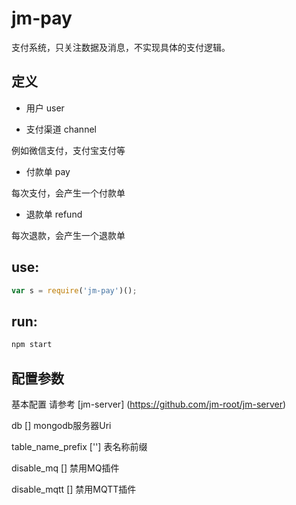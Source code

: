 # jm-pay

支付系统，只关注数据及消息，不实现具体的支付逻辑。

## 定义

- 用户 user

- 支付渠道 channel

例如微信支付，支付宝支付等

- 付款单 pay

每次支付，会产生一个付款单

- 退款单 refund

每次退款，会产生一个退款单

## use:

```javascript
var s = require('jm-pay')();
```

## run:

```javascript
npm start
```

## 配置参数

基本配置 请参考 [jm-server] (https://github.com/jm-root/jm-server)

db [] mongodb服务器Uri

table_name_prefix [''] 表名称前缀

disable_mq [] 禁用MQ插件

disable_mqtt [] 禁用MQTT插件
